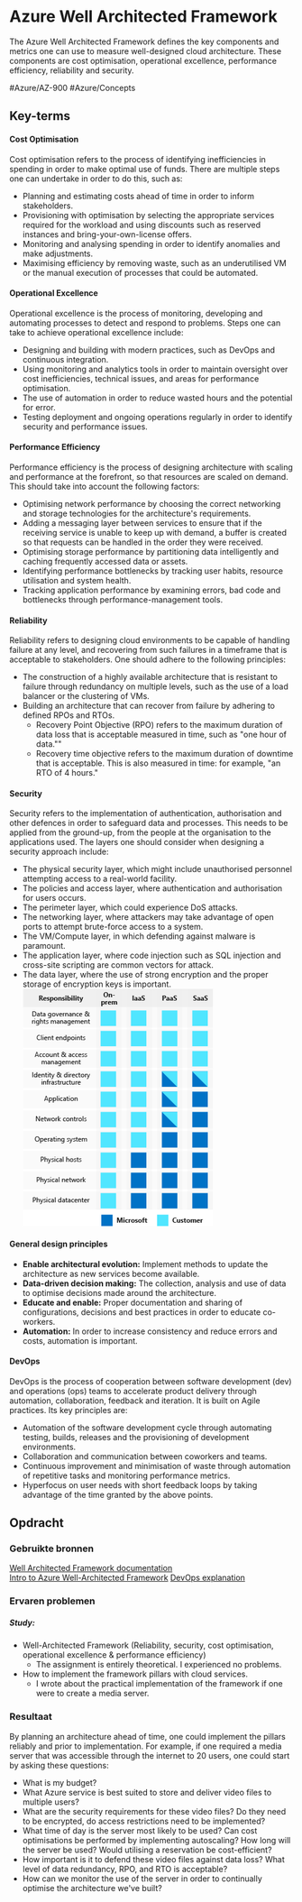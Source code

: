 # Azure Well Architected Framework
The Azure Well Architected Framework defines the key components and metrics one can use to measure well-designed cloud architecture. These components are cost optimisation, operational excellence, performance efficiency, reliability and security.

#Azure/AZ-900 #Azure/Concepts 

## Key-terms
#### Cost Optimisation
Cost optimisation refers to the process of identifying inefficiencies in spending in order to make optimal use of funds. There are multiple steps one can undertake in order to do this, such as:
* Planning and estimating costs ahead of time in order to inform stakeholders.
* Provisioning with optimisation by selecting the appropriate services required for the workload and using discounts such as reserved instances and bring-your-own-license offers.
* Monitoring and analysing spending in order to identify anomalies and make adjustments.
* Maximising efficiency by removing waste, such as an underutilised VM or the manual execution of processes that could be automated.

#### Operational Excellence
Operational excellence is the process of monitoring, developing and automating processes to detect and respond to problems. Steps one can take to achieve operational excellence include:
* Designing and building with modern practices, such as DevOps and continuous integration.
* Using monitoring and analytics tools in order to maintain oversight over cost inefficiencies, technical issues, and areas for performance optimisation.
* The use of automation in order to reduce wasted hours and the potential for error.
* Testing deployment and ongoing operations regularly in order to identify security and performance issues.

#### Performance Efficiency
Performance efficiency is the process of designing architecture with scaling and performance at the forefront, so that resources are scaled on demand. This should take into account the following factors:
* Optimising network performance by choosing the correct networking and storage technologies for the architecture's requirements.
* Adding a messaging layer between services to ensure that if the receiving service is unable to keep up with demand, a buffer is created so that requests can be handled in the order they were received.
* Optimising storage performance by partitioning data intelligently and caching frequently accessed data or assets.
* Identifying performance bottlenecks by tracking user habits, resource utilisation and system health.
* Tracking application performance by examining errors, bad code and bottlenecks through performance-management tools.

#### Reliability
Reliability refers to designing cloud environments to be capable of handling failure at any level, and recovering from such failures in a timeframe that is acceptable to stakeholders. One should adhere to the following principles:
* The construction of a highly available architecture that is resistant to failure through redundancy on multiple levels, such as the use of a load balancer or the clustering of VMs.
* Building an architecture that can recover from failure by adhering to defined RPOs and RTOs.
	* Recovery Point Objective (RPO) refers to the maximum duration of data loss that is acceptable measured in time, such as "one hour of data.""
	* Recovery time objective refers to the maximum duration of downtime that is acceptable. This is also measured in time: for example, "an RTO of 4 hours."

#### Security
Security refers to the implementation of authentication, authorisation and other defences in order to safeguard data and processes. This needs to be applied from the ground-up, from the people at the organisation to the applications used. The layers one should consider when designing a security approach include:
* The physical security layer, which might include unauthorised personnel attempting access to a real-world facility.
* The policies and access layer, where authentication and authorisation for users occurs.
* The perimeter layer, which could experience DoS attacks.
* The networking layer, where attackers may take advantage of open ports to attempt brute-force access to a system.
* The VM/Compute layer, in which defending against malware is paramount.
* The application layer, where code injection such as SQL injection and cross-site scripting are common vectors for attack.
* The data layer, where the use of strong encryption and the proper storage of encryption keys is important.
![ss of shared security responsibility model](../../00_includes/AZ-12_screenshot1.png)

#### General design principles
* **Enable architectural evolution:** Implement methods to update the architecture as new services become available.
* **Data-driven decision making:** The collection, analysis and use of data to optimise decisions made around the architecture.
* **Educate and enable:** Proper documentation and sharing of configurations, decisions and best practices in order to educate co-workers.
* **Automation:** In order to increase consistency and reduce errors and costs, automation is important.

#### DevOps
DevOps is the process of cooperation between software development (dev) and operations (ops) teams to accelerate product delivery through automation, collaboration, feedback and iteration. It is built on Agile practices. Its key principles are:
* Automation of the software development cycle through automating testing, builds, releases and the provisioning of development environments.
* Collaboration and communication between coworkers and teams.
* Continuous improvement and minimisation of waste through automation of repetitive tasks and monitoring performance metrics.
* Hyperfocus on user needs with short feedback loops by taking advantage of the time granted by the above points.

## Opdracht
### Gebruikte bronnen
[Well Architected Framework documentation](https://learn.microsoft.com/en-us/azure/well-architected/)  
[Intro to Azure Well-Architected Framework](https://learn.microsoft.com/en-us/training/modules/azure-well-architected-introduction/)
[DevOps explanation](https://about.gitlab.com/topics/devops/)

### Ervaren problemen
##### Study:
* Well-Architected Framework (Reliability, security, cost optimisation, operational excellence & performance efficiency)
	* The assignment is entirely theoretical. I experienced no problems.
* How to implement the framework pillars with cloud services.
	* I wrote about the practical implementation of the framework if one were to create a media server.

### Resultaat
By planning an architecture ahead of time, one could implement the pillars reliably and prior to implementation. For example, if one required a media server that was accessible through the internet to 20 users, one could start by asking these questions:

* What is my budget?
* What Azure service is best suited to store and deliver video files to multiple users?
* What are the security requirements for these video files? Do they need to be encrypted, do access restrictions need to be implemented?
* What time of day is the server most likely to be used? Can cost optimisations be performed by implementing autoscaling? How long will the server be used? Would utilising a reservation be cost-efficient?
* How important is it to defend these video files against data loss? What level of data redundancy, RPO, and RTO is acceptable?
* How can we monitor the use of the server in order to continually optimise the architecture we've built?

